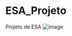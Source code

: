 # ESA_Projeto
Projeto de ESA
![image](https://github.com/TiagoFialho0/ESA_Projeto/assets/146856980/194b2e0c-578b-4dee-9665-9d4dd79145bd)

